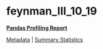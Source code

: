 # feynman_III_10_19

[**Pandas Profiling Report**](https://epistasislab.github.io/pmlb/profile/feynman_III_10_19.html)

[Metadata](metadata.yaml) | [Summary Statistics](summary_stats.tsv)

